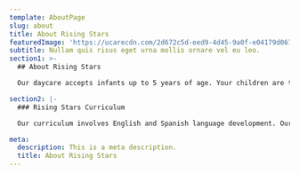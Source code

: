 ```yaml
---
template: AboutPage
slug: about
title: About Rising Stars
featuredImage: 'https://ucarecdn.com/2d672c5d-eed9-4d45-9a0f-e04179d067a6/'
subtitle: Nullam quis risus eget urna mollis ornare vel eu leo.
section1: >-
  ## About Rising Stars

  Our daycare accepts infants up to 5 years of age. Your children are taken care in a home like setting. We are a daycare in South Austin (Manchaca) on the junction of South 1st and 1626.

section2: |-
  ### Rising Stars Curriculum

  Our curriculum involves English and Spanish language development. Our curriculum promotes social, physical, emotional, and cognitive development. We ensure your child is prepared for kindergarten. At the end of the day each one of my children aquire a set of skills that helps them become someone who can thrive on any situation and is always wanting to learn more and more.

meta:
  description: This is a meta description.
  title: About Rising Stars
---
```

